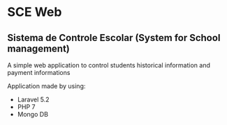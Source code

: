 # SCE Web 
## Sistema de Controle Escolar (System for School management)
A simple web application to control students historical information and payment informations

Application made by using:

- Laravel 5.2
- PHP 7
- Mongo DB
